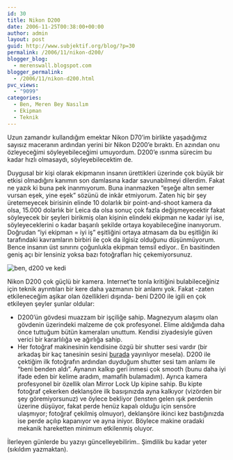 ```yaml
---
id: 30
title: Nikon D200
date: 2006-11-25T00:38:00+00:00
author: admin
layout: post
guid: http://www.subjektif.org/blog/?p=30
permalink: /2006/11/nikon-d200/
blogger_blog:
  - merenswall.blogspot.com
blogger_permalink:
  - /2006/11/nikon-d200.html
pvc_views:
  - "9099"
categories:
  - Ben, Meren Bey Nasılım
  - Ekipman
  - Teknik
---
```

Uzun zamandır kullandığım emektar Nikon D70&#8217;im birlikte yaşadığımız sayısız maceranın ardından yerini bir Nikon D200&#8217;e bıraktı. En azından onu özleyeceğimi söyleyebileceğimi umuyordum. D200&#8217;e ısınma sürecim bu kadar hızlı olmasaydı, söyleyebilecektim de.

Duygusal bir kişi olarak ekipmanın insanın ürettikleri üzerinde çok büyük bir etkisi olmadığını kanımın son damlasına kadar savunabilmeyi dilerdim. Fakat ne yazık ki buna pek inanmıyorum. Buna inanmazken &#8220;eşeğe altın semer vursan eşek, yine eşek&#8221; sözünü de inkâr etmiyorum. Zaten hiç bir şey üretemeyecek birisinin elinde 10 dolarlık bir point-and-shoot kamera da olsa, 15.000 dolarlık bir Leica da olsa sonuç çok fazla değişmeyecektir fakat söyleyecek bir şeyleri birikmiş olan kişinin elindeki ekipman ne kadar iyi ise, söyleyeceklerini o kadar başarılı şekilde ortaya koyabileceğine inanıyorum. Doğrudan &#8220;iyi ekipman = iyi iş&#8221; eşitliğini ortaya atmasam da bu eşitliğin iki tarafındaki kavramların birbiri ile çok da ilgisiz olduğunu düşünmüyorum. Bence insanın üst sınırını çoğunlukla ekipman temsil ediyor.. En basitinden geniş açı bir lensiniz yoksa bazı fotoğrafları hiç çekemiyorsunuz.

![](http://cekirdek.uludag.org.tr/%7Emeren/pics/ben-d200-ve-kedi.jpg "ben, d200 ve kedi")

Nikon D200 çok güçlü bir kamera. Internet&#8217;te tonla kritiğini bulabileceğiniz için teknik ayrıntıları bir kere daha yazmanın bir anlamı yok. Fakat -zaten etkileneceğim aşikar olan özellikleri dışında- beni D200 ile igili en çok etkileyen şeyler şunlar oldular:

  * D200&#8217;ün gövdesi muazzam bir işçiliğe sahip. Magnezyum alaşımı olan gövdenin üzerindeki malzeme de çok profesyonel. Elime aldığımda daha önce tuttuğum bütün kameraları unuttum. Kendisi ziyadesiyle güven verici bir kararlılığa ve ağırlığa sahip.
  * Her fotoğraf makinesinin kendisine özgü bir shutter sesi vardır (bir arkadaş bir kaç tanesinin sesini [burada](http://www.ne.jp/asahi/japan/manual-camera/shutter1.htm) yayınlıyor mesela). D200 ile çektiğim ilk fotoğrafın ardından duyduğum shutter sesi tam anlamı ile &#8220;beni benden aldı&#8221;. Aynanın kalkıp geri inmesi çok smooth (bunu daha iyi ifade eden bir kelime aradım, mamafih bulamadım). Ayrıca kamera profesyonel bir özellik olan Mirror Lock Up kipine sahip. Bu kipte fotoğraf çekerken deklanşöre ilk basışınızda ayna kalkıyor (vizörden bir şey göremiyorsunuz) ve öylece bekliyor (lensten gelen ışık perdenin üzerine düşüyor, fakat perde henüz kapalı olduğu için sensöre ulaşmıyor; fotoğraf çekilmiş olmuyor), deklanşöre ikinci kez bastığınızda ise perde açılıp kapanıyor ve ayna iniyor. Böylece makine oradaki mekanik hareketten minimum etkilenmiş oluyor.

İlerleyen günlerde bu yazıyı güncelleyebilirim.. Şimdilik bu kadar yeter (sıkıldım yazmaktan).
